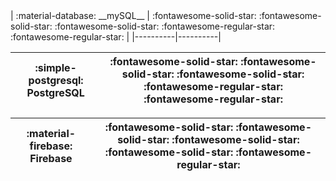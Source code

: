 <div class="grid cards" style="color: ;" markdown>
| :material-database: __mySQL__ | :fontawesome-solid-star:  :fontawesome-solid-star:  :fontawesome-solid-star:  :fontawesome-regular-star: :fontawesome-regular-star: |
|----------|----------|
 
| :simple-postgresql: __PostgreSQL__ | :fontawesome-solid-star: :fontawesome-solid-star: :fontawesome-solid-star:  :fontawesome-regular-star: :fontawesome-regular-star: |
|----------|----------|
 
| :material-firebase: __Firebase__ | :fontawesome-solid-star: :fontawesome-solid-star: :fontawesome-solid-star:  :fontawesome-solid-star: :fontawesome-regular-star: |
|----------|----------|
</div>